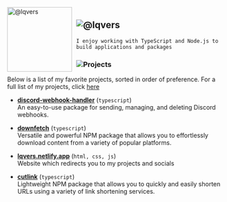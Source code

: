 <img width="150" height="150" align="left" style="float: left; margin: 0 10px 0 0;" alt="@lqvers" src="https://images.weserv.nl/?url=https://avatars.githubusercontent.com/u/77604356?v=4?v=4&h=300&w=300&fit=cover&mask=circle&maxage=7d" />

## ![@lqvers](https://readme-typing-svg.demolab.com?font=Inter&weight=700&size=25&duration=1&pause=1000&color=529AED&vCenter=true&width=435&height=25&lines=@lqvers)

```
I enjoy working with TypeScript and Node.js to build applications and packages
```

### ![Projects](https://readme-typing-svg.demolab.com?font=Inter&weight=700&size=25&duration=3500&pause=1000&color=FFFFFF&vCenter=true&width=435&height=25&lines=Projects)

Below is a list of my favorite projects, sorted in order of preference. For a full list of my projects, click [here](https://github.com/lqvers?tab=repositories)

* **[discord-webhook-handler](https://npmjs.com/package/discord-webhook-handler)** (`typescript`) <br>
  An easy-to-use package for sending, managing, and deleting Discord webhooks.

* **[downfetch](https://npmjs.com/package/downfetch)** (`typescript`) <br>
  Versatile and powerful NPM package that allows you to effortlessly download content from a variety of popular platforms.

* **[lqvers.netlify.app](https://lqvers.netlify.app)** (`html, css, js`) <br>
  Website which redirects you to my projects and socials

* **[cutlink](https://npmjs.com/package/cutlink)** (`typescript`) <br>
  Lightweight NPM package that allows you to quickly and easily shorten URLs using a variety of link shortening services.
